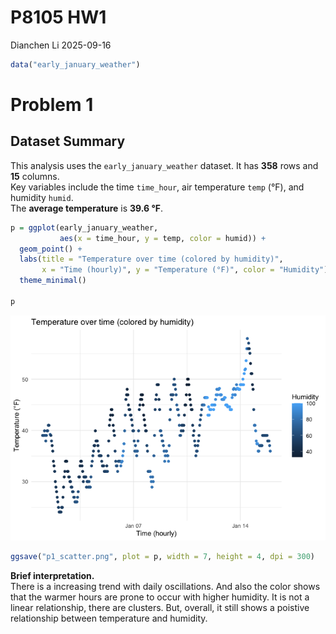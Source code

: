 P8105 HW1
================
Dianchen Li
2025-09-16

``` r
data("early_january_weather")
```

# Problem 1

## Dataset Summary

This analysis uses the `early_january_weather` dataset. It has **358**
rows and **15** columns.  
Key variables include the time `time_hour`, air temperature `temp` (°F),
and humidity `humid`.  
The **average temperature** is **39.6 °F**.

``` r
p = ggplot(early_january_weather,
           aes(x = time_hour, y = temp, color = humid)) +
  geom_point() +
  labs(title = "Temperature over time (colored by humidity)",
       x = "Time (hourly)", y = "Temperature (°F)", color = "Humidity") +
  theme_minimal()

p
```

![](p8105_HW1_files/figure-gfm/p1_plot-1.png)<!-- -->

``` r
ggsave("p1_scatter.png", plot = p, width = 7, height = 4, dpi = 300)
```

**Brief interpretation.**  
There is a increasing trend with daily oscillations. And also the color
shows that the warmer hours are prone to occur with higher humidity. It
is not a linear relationship, there are clusters. But, overall, it still
shows a poistive relationship between temperature and humidity.

